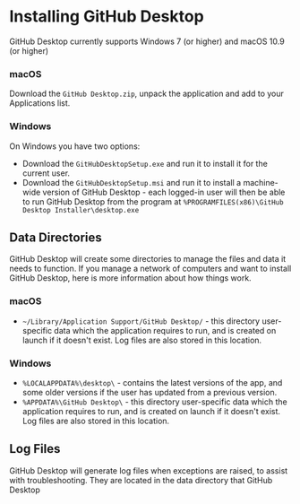# Installing GitHub Desktop

GitHub Desktop currently supports Windows 7 (or higher) and macOS 10.9 (or higher)

### macOS

Download the `GitHub Desktop.zip`, unpack the application and add to your Applications list.

### Windows

On Windows you have two options:

 - Download the `GitHubDesktopSetup.exe` and run it to install it for the current user.
 - Download the `GitHubDesktopSetup.msi` and run it to install a machine-wide version of GitHub Desktop - each logged-in user will then be able to run GitHub Desktop from the program at `%PROGRAMFILES(x86)\GitHub Desktop Installer\desktop.exe`

## Data Directories

GitHub Desktop will create some directories to manage the files and data it needs to function. If you manage a network of computers and want to install GitHub Desktop, here is more information about how things work.

### macOS
 - `~/Library/Application Support/GitHub Desktop/` - this directory user-specific data which the application requires to run, and is created on launch if it doesn't exist. Log files are also stored in this location.

### Windows

 - `%LOCALAPPDATA%\desktop\` - contains the latest versions of the app, and some older versions if the user has updated from a previous version.
 - `%APPDATA%\GitHub Desktop\` - this directory user-specific data which the application requires to run, and is created on launch if it doesn't exist. Log files are also stored in this location.

## Log Files

GitHub Desktop will generate log files when exceptions are raised, to assist with troubleshooting. They are located in the data directory that GitHub Desktop

